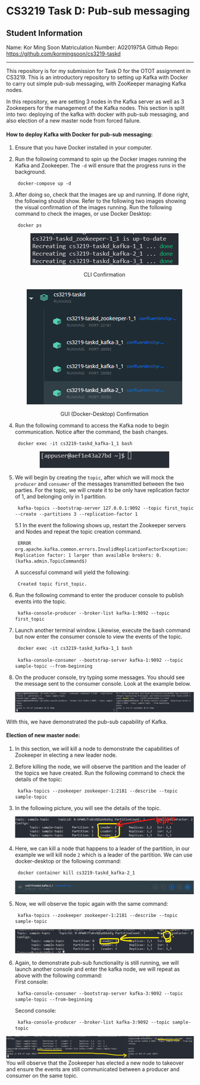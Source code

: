 # CS3219 Task D: Pub-sub messaging 

## **Student Information**

Name: Kor Ming Soon
Matriculation Number: A0201975A
Github Repo: https://github.com/kormingsoon/cs3219-taskd

---

This repository is for my submission for Task D for the OTOT assignment in CS3219. This is an introductory repository to setting up Kafka with Docker to carry out simple pub-sub messaging, with ZooKeeper managing Kafka nodes.

In this repository, we are setting 3 nodes in the Kafka server as well as 3 Zookeepers for the management of the Kafka nodes. This section is split into two: deploying of the kafka with docker with pub-sub messaging, and also election of a new master node from forced failure.

#### How to deploy Kafka with Docker for pub-sub messaging:

1. Ensure that you have Docker installed in your computer.  
   
2. Run the following command to spin up the Docker images running the Kafka and Zookeeper. The ```-d``` will ensure that the progress runs in the background. 
   
        docker-compose up -d 

3. After doing so, check that the images are up and running. If done right, the following should show. Refer to the following two images showing the visual confirmation of the images running. Run the following command to check the images, or use Docker Desktop:

    
        docker ps
    <div style="text-align:center">
      <img src="./img/dockercli.png"> 
      <p align="center"> CLI Confirmation</p>
    </div>
    <br>
    <div style="text-align:center">
        <img src="./img/dockergui.png">
        <p align="center"> GUI (Docker-Desktop) Confirmation </p>
    </div>

4. Run the following command to access the Kafka node to begin communication. Notice after the command, the bash changes.

        docker exec -it cs3219-taskd_kafka-1_1 bash

    <div style="text-align:center">
        <img src="./img/nodebash.png">
    </div>

5. We will begin by creating the ```topic```, after which we will mock the ```producer``` and ```consumer``` of the messages transmitted between the two parties. For the topic, we will create it to be only have replication factor of 1, and belonging only in 1 partition.

        kafka-topics --bootstrap-server 127.0.0.1:9092 --topic first_topic --create --partitions 3 --replication-factor 1
    
    
    5.1 In the event the following shows up, restart the Zookeeper servers and Nodes and repeat the topic creation command. 

        ERROR org.apache.kafka.common.errors.InvalidReplicationFactorException: Replication factor: 1 larger than available brokers: 0.(kafka.admin.TopicCommand$)
    
    A successful command will yield the following:

        Created topic first_topic.

6. Run the following command to enter the producer console to publish events into the topic.

        kafka-console-producer --broker-list kafka-1:9092 --topic first_topic

7. Launch another terminal window. Likewise, execute the bash command but now enter the consumer console to view the events of the topic.

        docker exec -it cs3219-taskd_kafka-1_1 bash

        kafka-console-consumer --bootstrap-server kafka-1:9092 --topic sample-topic --from-beginning

8. On the producer console, try typing some messages. You should see the message sent to the consumer console. Look at the example below.

    ![](img/pub-sub-eg.png)

With this, we have demonstrated the pub-sub capability of Kafka.

#### Election of new master node:

1. In this section, we will kill a node to demonstrate the capabilities of Zookeeper in electing a new leader node.

2. Before killing the node, we will observe the partition and the leader of the topics we have created. Run the following command to check the details of the topic:
        
        kafka-topics --zookeeper zookeeper-1:2181 --describe --topic sample-topic


3. In the following picture, you will see the details of the topic.
   
    <div style="text-align:center">
        <img src="./img/leader-partition.png">
    </div>

4. Here, we can kill a node that happens to a leader of the partition, in our example we will kill node ``2`` which is a leader of the partition. We can use docker-desktop or the following command:

        docker container kill cs3219-taskd_kafka-2_1
    
    ![](img/killedmasternode.png)


5. Now, we will observe the topic again with the same command:

        kafka-topics --zookeeper zookeeper-1:2181 --describe --topic sample-topic

    ![](img/newmasternode.png)

6. Again, to demonstrate pub-sub functionality is still running, we will launch another console and enter the kafka node, we will repeat as above with the following command: <br>
    First console:
        
        kafka-console-consumer --bootstrap-server kafka-3:9092 --topic sample-topic --from-beginning
    Second console:

        kafka-console-producer --broker-list kafka-3:9092 --topic sample-topic

![](img/newcommchannel.png)
You will observe that the Zookeeper has elected a new node to takeover and ensure the events are still communicated between a producer and consumer on the same topic.
